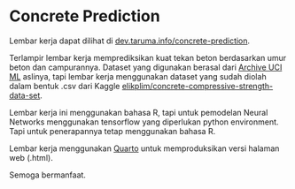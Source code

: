 # Concrete Prediction

Lembar kerja dapat dilihat di [dev.taruma.info/concrete-prediction](https://dev.taruma.info/concrete-prediction).

Terlampir lembar kerja memprediksikan kuat tekan beton berdasarkan umur beton dan campurannya. Dataset yang digunakan berasal dari [Archive UCI ML](https://archive.ics.uci.edu/ml/datasets/Concrete+Compressive+Strength) aslinya, tapi lembar kerja menggunakan dataset yang sudah diolah dalam bentuk .csv dari Kaggle [elikplim/concrete-compressive-strength-data-set](https://archive.ics.uci.edu/ml/datasets/Concrete+Compressive+Strength). 

Lembar kerja ini menggunakan bahasa R, tapi untuk pemodelan Neural Networks menggunakan tensorflow yang diperlukan python environment. Tapi untuk penerapannya tetap menggunakan bahasa R.

Lembar kerja menggunakan [Quarto](https://quarto.org/) untuk memproduksikan versi halaman web (.html).

Semoga bermanfaat. 